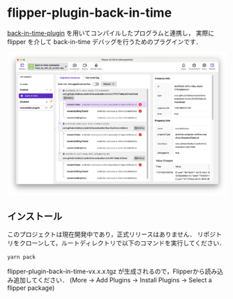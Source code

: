# flipper-plugin-back-in-time

[back-in-time-plugin](https://github.com/kitakkun/back-in-time-plugin) を用いてコンパイルしたプログラムと連携し，
実際に flipper を介して back-in-time デバッグを行うためのプラグインです．

![screenshot](docs/assets/main-screenshot.png)

## インストール

このプロジェクトは現在開発中であり，正式リリースはありません．
リポジトリをクローンして，ルートディレクトリで以下のコマンドを実行してください．

```sh
yarn pack
```

flipper-plugin-back-in-time-vx.x.x.tgz が生成されるので，Flipperから読み込み追加してください．
(More -> Add Plugins -> Install Plugins -> Select a flipper package)
